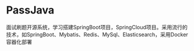 # PassJava
面试刷题开源系统，学习搭建SpringBoot项目，SpringCloud项目。采用流行的技术，如SpringBoot、Mybatis、Redis、MySql、Elasticsearch，采用Docker容器化部署
